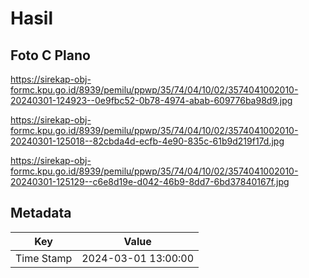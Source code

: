 # Hasil

## Foto C Plano

https://sirekap-obj-formc.kpu.go.id/8939/pemilu/ppwp/35/74/04/10/02/3574041002010-20240301-124923--0e9fbc52-0b78-4974-abab-609776ba98d9.jpg

https://sirekap-obj-formc.kpu.go.id/8939/pemilu/ppwp/35/74/04/10/02/3574041002010-20240301-125018--82cbda4d-ecfb-4e90-835c-61b9d219f17d.jpg

https://sirekap-obj-formc.kpu.go.id/8939/pemilu/ppwp/35/74/04/10/02/3574041002010-20240301-125129--c6e8d19e-d042-46b9-8dd7-6bd37840167f.jpg


## Metadata

| Key        | Value               |
| ---------- | ------------------- |
| Time Stamp | 2024-03-01 13:00:00 |



